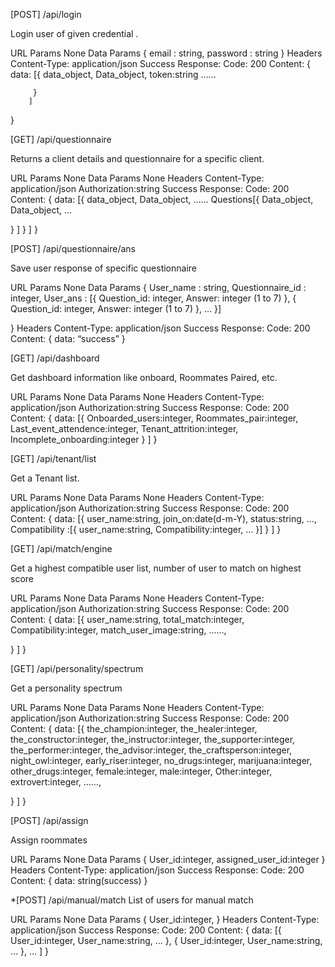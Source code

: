 [POST] /api/login

Login user of given credential .

URL Params
None
Data Params
{
email : string,
password : string
}
Headers
Content-Type: application/json 
Success Response:
Code: 200
Content:
	{
  	 data: [{
         data_object,
         Data_object,
	   token:string
	   ……
	   
         }
        ]
}


[GET] /api/questionnaire

Returns a client details and questionnaire for a specific client.

URL Params
None
Data Params
None
Headers
Content-Type: application/json
Authorization:string
Success Response:
Code: 200
Content:
	{
  	 data: [{
         data_object,
         Data_object,
	   ……
	   Questions[{
Data_object,
Data_object,
…
 
}
     ]
         }
        ]
}

[POST] /api/questionnaire/ans

Save user response of specific questionnaire  

URL Params
None
Data Params 
{
	User_name : string,
	Questionnaire_id : integer,
	User_ans : [{ 
Question_id: integer,
Answer: integer (1 to 7)
},
{ 
Question_id: integer,
Answer: integer (1 to 7)
},
…
}] 
 
}
Headers
Content-Type: application/json
Success Response:
Code: 200
Content:
	{
  	 data:  “success”
}



[GET] /api/dashboard

Get dashboard information like onboard, Roommates Paired, etc.   

URL Params
None
Data Params
None
Headers
Content-Type: application/json
Authorization:string
Success Response:
Code: 200
Content:
	{
  	 data:  [{
Onboarded_users:integer,
Roommates_pair:integer,
Last_event_attendence:integer,
Tenant_attrition:integer,
Incomplete_onboarding:integer
}
]
}

[GET] /api/tenant/list

Get a Tenant list.   

URL Params
None
Data Params
None
Headers
Content-Type: application/json
Authorization:string
Success Response:
Code: 200
Content:
	{
  	 data:  [{
user_name:string,
join_on:date(d-m-Y),
status:string,
…,
Compatibility :[{ 
user_name:string, 
Compatibility:integer,
…
}]
}
]
} 

[GET] /api/match/engine

Get a highest compatible user list, number of user to match on highest score

URL Params
None
Data Params
None
Headers
Content-Type: application/json
Authorization:string
Success Response:
Code: 200
Content:
	{
  	 data:  [{
user_name:string,
total_match:integer,
Compatibility:integer,
match_user_image:string,
……,
 
}
]
}

[GET] /api/personality/spectrum

Get a personality spectrum

URL Params
None
Data Params
None
Headers
Content-Type: application/json
Authorization:string
Success Response:
Code: 200
Content:
	{
  	 data:  [{
the_champion:integer,
the_healer:integer,
the_constructor:integer,
the_instructor:integer,
the_supporter:integer,
the_performer:integer,
the_advisor:integer,
the_craftsperson:integer,
night_owl:integer,
early_riser:integer,
no_drugs:integer,
marijuana:integer,
other_drugs:integer,
female:integer,
male:integer,
Other:integer,
extrovert:integer,
……,
 
} 
]
}


[POST] /api/assign

Assign roommates

URL Params
None
Data Params
{
User_id:integer,
assigned_user_id:integer
}
Headers
Content-Type: application/json
Success Response:
Code: 200
Content:
	{
  	 data: string(success)
}



*[POST] /api/manual/match
List of users for manual match

URL Params
None
Data Params
{
User_id:integer,
}
Headers
Content-Type: application/json
Success Response:
Code: 200
Content:
	{
  	 data: [{ 
			User_id:integer,
			User_name:string,
			…
		},
{ 
			User_id:integer,
			User_name:string,
			…
},
…
]
}

